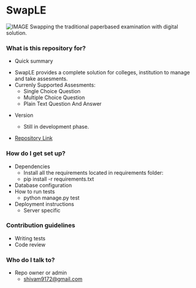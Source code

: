 # SwapLE #
![IMAGE](swaple/src/e8140f19e2de894d652399e4b54d4b4c06f7b1b0/swaple_logo.jpg)
Swapping the traditional paperbased examination with digital solution.

### What is this repository for? ###

* Quick summary
- SwapLE provides a complete solution for colleges, institution to manage and take assesments.
- Currenly Supported Assesments:
	* Single Choice Question
	* Multiple Choice Question
	* Plain Text Question And Answer
	
* Version
	* Still in development phase.
	
* [Repository Link](https://bitbucket.org/tracebackerror/swaple/overview)

### How do I get set up? ###

* Dependencies
	- Install all the requirements located in requirements folder:
	- pip install -r requirements.txt
* Database configuration
* How to run tests
	- python manage.py test
* Deployment instructions
	- Server specific

### Contribution guidelines ###

* Writing tests
* Code review

### Who do I talk to? ###

* Repo owner or admin
	- shivam9172@gmail.com
